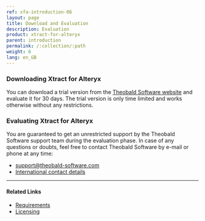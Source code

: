 ```yaml
---
ref: xfa-introduction-06
layout: page
title: Download and Evaluation
description: Evaluation
product: xtract-for-alteryx
parent: introduction
permalink: /:collection/:path
weight: 6
lang: en_GB
---
```


### Downloading Xtract for Alteryx

You can download a trial version from the [Theobald Software website](https://theobald-software.com/en/download-trial/) and evaluate it for 30 days.
The trial version is only time limited and works otherwise without any restrictions.

### Evaluating Xtract for Alteryx
You are guaranteed to get an unrestricted support by the Theobald Software support team during the evaluation phase.
In case of any questions or doubts, feel free to contact Theobald Software by e-mail or phone at any time: <br>
- [support@theobald-software.com](mailto:support@theobald-software.com)
- [International contact details](https://theobald-software.com/en/contact/)

****
#### Related Links
- [Requirements](./requirements)
- [Licensing](./licensing)